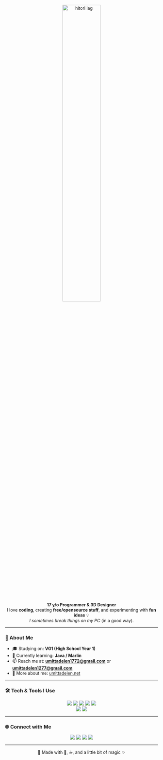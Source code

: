 <p align="center">
  <img src="https://raw.githubusercontent.com/umittadelen/umittadelen/main/hitori.gif" alt="hitori lag" width="50%">
</p>

<p align="center">
  <b>17 y/o Programmer & 3D Designer</b><br>
  I love <b>coding</b>, creating <b>free/opensource stuff</b>, and experimenting with <b>fun ideas</b> 💡<br>
  <i>I sometimes break things on my PC</i> (in a good way).
</p>

---

### 🌱 About Me
- 🎓 Studying on: **VG1 (High School Year 1)**
- 📖 Currently learning: **Java / Marlin**  
- 📫 Reach me at: **umittadelen1772@gmail.com** or **umittadelen1277@gmail.com**  
- 📄 More about me: [umittadelen.net](https://umittadelen.net)  

---

### 🛠 Tech & Tools I Use
<p align="center">
  <img src="https://img.shields.io/badge/JavaScript-FFD580?style=for-the-badge&logo=javascript&logoColor=white&labelColor=black">
  <img src="https://img.shields.io/badge/Python-FFB6C1?style=for-the-badge&logo=python&logoColor=white&labelColor=black">
  <img src="https://img.shields.io/badge/Java-87CEEB?style=for-the-badge&logo=openjdk&logoColor=white&labelColor=black">
  <img src="https://img.shields.io/badge/HTML5-F7A7A6?style=for-the-badge&logo=html5&logoColor=white&labelColor=black">
  <img src="https://img.shields.io/badge/CSS3-9AC0FF?style=for-the-badge&logo=css&logoColor=white&labelColor=black"><br>
  <img src="https://img.shields.io/badge/Blender-FFDAC1?style=for-the-badge&logo=blender&logoColor=white&labelColor=black">
  <img src="https://img.shields.io/badge/Arduino-C1FFD7?style=for-the-badge&logo=arduino&logoColor=white&labelColor=black">
</p>

---

### 🌐 Connect with Me
<p align="center">
  <a href="https://twitter.com/umittadelenmc"><img src="https://img.shields.io/badge/Twitter-1DA1F2?style=for-the-badge&logo=x&logoColor=white&labelColor=black"></a>
  <a href="https://www.linkedin.com/in/umit-tasdelen"><img src="https://img.shields.io/badge/LinkedIn-0077B5?style=for-the-badge&logoColor=white&labelColor=black"></a>
  <a href="https://instagram.com/umittadelen"><img src="https://img.shields.io/badge/Instagram-E4405F?style=for-the-badge&logo=instagram&logoColor=white&labelColor=black"></a>
  <a href="https://www.youtube.com/@umittadelen"><img src="https://img.shields.io/badge/YouTube-FF0000?style=for-the-badge&logo=youtube&logoColor=white&labelColor=black"></a>
</p>

---

<p align="center">
  🌸 Made with 💖, ☕, and a little bit of magic ✨
</p>
